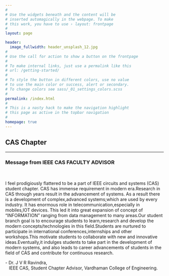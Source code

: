 ```yaml
---
#
# Use the widgets beneath and the content will be
# inserted automagically in the webpage. To make
# this work, you have to use › layout: frontpage
#
layout: page

header:
  image_fullwidth: header_unsplash_12.jpg
#
# Use the call for action to show a button on the frontpage
#
# To make internal links, just use a permalink like this
# url: /getting-started/
#
# To style the button in different colors, use no value
# to use the main color or success, alert or secondary.
# To change colors see sass/_01_settings_colors.scss
#
permalink: /index.html
#
# This is a nasty hack to make the navigation highlight
# this page as active in the topbar navigation
#
homepage: true
---
```


<section class="hero">
  <div class="container">
    <h2 class="text-center text-uppercase text-secondary mb-0">CAS Chapter</h2>
    <hr class="mb-5">
    <h3>Message from IEEE CAS FACULTY ADVISOR</h3>
    <br>
    <div class="row">
      <div class="col-md-3">
        <div class="jvr_sir-img"></div>
      </div>
      <div class="col-md-9">
        <p>I feel prodigiously flattered to be a part of IEEE circuits and systems (CAS) student chapter.
           CAS has immense requirement in modern era.Research in CAS through years result in the advancement of systems. 
          As a result there is a development of complex,advanced systems;which are used by every industry. 
          It has enormous role in telecommunication,especially in mobiles,IOT devices. This led it into great expansion 
          of concept of “INFORMATION” ranging from data management to many areas.Our student branch goal is to encourage 
          students to learn,research and develop the modern concepts/technologies in this field.Students are nurtured to 
          participate in international conferences,internships and other workshops.This motivate students to collaborate 
          with new and innovative ideas.Eventually,it indulges students to take part in the development of modern systems,
          and also leads to career advancements of students in the field of CAS and contribute for continuous research.</p>
        <p>- Dr. J V R Ravindra,<br>&nbsp;&nbsp;&nbsp;IEEE CAS, Student Chapter Advisor, Vardhaman College of Engineering.</p>
      </div>
    </div>
  </div>
</section>